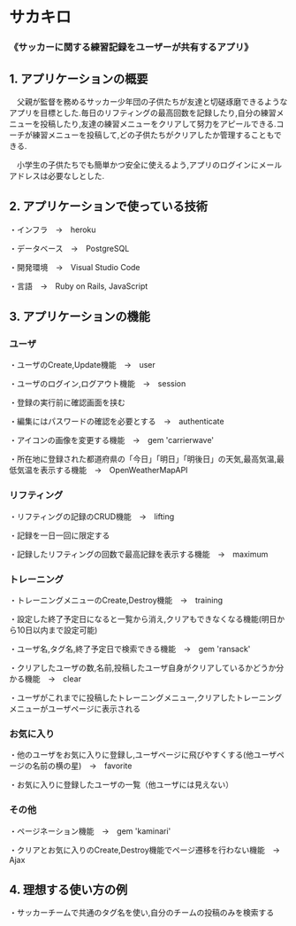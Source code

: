 # サカキロ

### 《サッカーに関する練習記録をユーザーが共有するアプリ》


## 1. アプリケーションの概要

　父親が監督を務めるサッカー少年団の子供たちが友達と切磋琢磨できるようなアプリを目標とした.毎日のリフティングの最高回数を記録したり,自分の練習メニューを投稿したり,友達の練習メニューをクリアして努力をアピールできる.コーチが練習メニューを投稿して,どの子供たちがクリアしたか管理することもできる.

　小学生の子供たちでも簡単かつ安全に使えるよう,アプリのログインにメールアドレスは必要なしとした.


## 2. アプリケーションで使っている技術

・インフラ　→　heroku

・データベース　→　PostgreSQL

・開発環境　→　Visual Studio Code

・言語　→　Ruby on Rails, JavaScript


## 3. アプリケーションの機能

### ユーザ

・ユーザのCreate,Update機能　→　user

・ユーザのログイン,ログアウト機能　→　session

・登録の実行前に確認画面を挟む

・編集にはパスワードの確認を必要とする　→　authenticate

・アイコンの画像を変更する機能　→　gem 'carrierwave'

・所在地に登録された都道府県の「今日」「明日」「明後日」の天気,最高気温,最低気温を表示する機能　→　OpenWeatherMapAPI


### リフティング

・リフティングの記録のCRUD機能　→　lifting

・記録を一日一回に限定する

・記録したリフティングの回数で最高記録を表示する機能　→　maximum


### トレーニング

・トレーニングメニューのCreate,Destroy機能　→　training

・設定した終了予定日になると一覧から消え,クリアもできなくなる機能(明日から10日以内まで設定可能)

・ユーザ名,タグ名,終了予定日で検索できる機能　→　gem 'ransack'

・クリアしたユーザの数,名前,投稿したユーザ自身がクリアしているかどうか分かる機能　→　clear

・ユーザがこれまでに投稿したトレーニングメニュー,クリアしたトレーニングメニューがユーザページに表示される


### お気に入り

・他のユーザをお気に入りに登録し,ユーザページに飛びやすくする(他ユーザページの名前の横の星)　→　favorite

・お気に入りに登録したユーザの一覧（他ユーザには見えない）


### その他

・ページネーション機能　→　gem 'kaminari'

・クリアとお気に入りのCreate,Destroy機能でページ遷移を行わない機能　→　Ajax


## 4. 理想する使い方の例

・サッカーチームで共通のタグ名を使い,自分のチームの投稿のみを検索する

